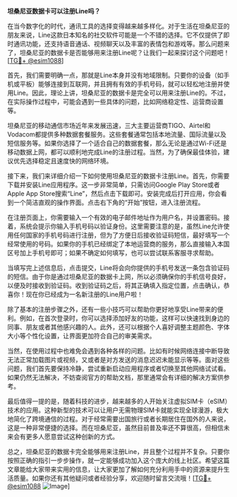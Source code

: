 **坦桑尼亚数据卡可以注册Line吗？**

在当今数字化的时代，通讯工具的选择变得越来越多样化。对于生活在坦桑尼亚的朋友来说，Line这款日本知名的社交软件可能是一个不错的选择。它不仅提供了即时通讯功能，还支持语音通话、视频聊天以及丰富的表情包和游戏等。那么问题来了，坦桑尼亚的数据卡是否能够用来注册Line呢？让我们一起来探讨这个问题吧！[[TG💪+ @esim1088](https://t.me/s/esim1088)]

首先，我们需要明确一点，那就是Line本身并没有地域限制。只要你的设备（如手机或平板）能够连接到互联网，并且拥有有效的手机号码，就可以轻松地注册并使用Line。因此，理论上讲，坦桑尼亚的数据卡是完全可以用来注册Line的。不过，在实际操作过程中，可能会遇到一些具体的问题，比如网络稳定性、运营商设置等。

坦桑尼亚的移动通信市场近年来发展迅速，三大主要运营商TIGO、Airtel和Vodacom都提供多种数据套餐服务。这些套餐通常包括本地流量、国际流量以及短信服务等。如果你选择了一个适合自己的数据套餐，那么无论是通过Wi-Fi还是移动数据上网，都可以顺利地完成Line的注册过程。当然，为了确保最佳体验，建议优先选择稳定且速度快的网络环境。

接下来，我们来详细介绍一下如何使用坦桑尼亚的数据卡注册Line。首先，你需要下载并安装Line应用程序。这一步非常简单，只需访问Google Play Store或者Apple App Store搜索“Line”，然后点击下载即可。安装完成后打开应用，你会看到一个简洁直观的操作界面。点击右下角的“开始”按钮，进入注册流程。

在注册页面上，你需要输入一个有效的电子邮件地址作为用户名，并设置密码。接着，系统会提示你输入手机号码以验证身份。这里需要注意的是，虽然Line允许使用任何国家的手机号码进行注册，但为了方便日后接收验证码短信，最好填写一个经常使用的号码。如果你的手机已经绑定了本地运营商的服务，那么直接输入本国区号加上手机号即可；如果不确定如何填写，也可以尝试联系客服寻求帮助。

当填写完上述信息后，点击提交，Line将会向你提供的手机号发送一条包含验证码的短信。由于你是通过坦桑尼亚的数据卡上网，所以必须确保你的手机信号良好，以便及时接收到验证码。收到验证码之后，将其正确填入指定位置，点击确认，恭喜你！现在你已经成为一名新注册的Line用户啦！

除了基本的注册步骤之外，还有一些小技巧可以帮助你更好地享受Line带来的便利。例如，在首次登录时，你可以选择添加好友的功能，这样可以快速找到身边的同事、朋友或者其他感兴趣的人。此外，还可以根据个人喜好调整主题颜色、字体大小等个性化设置，让界面更加符合自己的审美需求。

当然，在使用过程中也难免会遇到各种各样的问题。比如有时候网络连接中断导致无法正常加载图片或视频，又或者是对方发送的消息迟迟未能显示等等。面对这些问题，我们首先要保持冷静，尝试重新启动应用程序或者切换至其他网络试试看。如果仍然无法解决，不妨查阅官方的帮助文档，那里通常会有详细的解决方案供参考。

最后值得一提的是，随着科技的进步，越来越多的人开始关注虚拟SIM卡（eSIM）技术的应用。这种新型的技术可以让用户无需物理SIM卡就能实现全球漫游，极大地简化了跨境通信的过程。对于经常需要出国旅行或者长期居住在国外的人来说，这是一种非常便捷的选择。而在坦桑尼亚，虽然目前普及率还不算很高，但相信未来会有更多人愿意尝试这种创新的方式。

总之，坦桑尼亚的数据卡完全能够用来注册Line，并且整个过程并不复杂。只要你按照正确的指引一步步操作，就一定能够成功加入这个庞大的线上社区。希望这篇文章能给大家带来实用的信息，让大家更加了解如何充分利用手中的资源来提升生活质量。如果你还有其他疑问或者经验分享，欢迎随时留言交流哦！[[TG💪+ @esim1088](https://t.me/s/esim1088) ![Image](https://i.postimg.cc/4NQfJmqS/Snipaste-2025-05-13-00-14-12.png)]